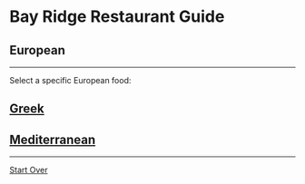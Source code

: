 # Bay Ridge Restaurant Guide
## European
---
Select a specific European food:
## [Greek](./Greek.md)
## [Mediterranean](./Mediterranean.md)
---
[Start Over](/wd/classwork/br-restaurant-guide/home.md)